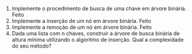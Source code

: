 1. Implemente o procedimento de busca de
uma chave em árvore binária. Feito
2. Implemente a inserção de um nó em árvore
binária. Feito
3. Implemente a remoção de um nó em
árvore binária. Feito
4. Dada uma lista com n chaves, construir a
árvore de busca binária de altura mínima
utilizando o algoritmo de inserção. Qual a
complexidade do seu método?